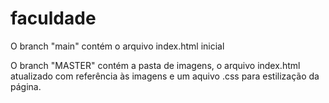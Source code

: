 # faculdade

O branch "main" contém o arquivo index.html inicial

O branch "MASTER" contém a pasta de imagens, o arquivo index.html atualizado com referência às imagens e um aquivo .css para estilização da página.
